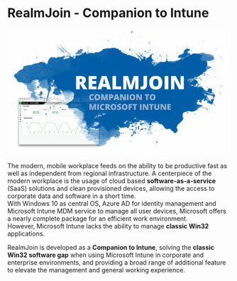 
# RealmJoin - Companion to Intune

[![RJ Logo](./media/rj-logo.png)](./media/rj-logo.png)

The modern, mobile workplace feeds on the ability to be productive fast as well as independent from regional infrastructure. A centerpiece of the modern workplace is the usage of cloud based **software-as-a-service** (SaaS) solutions and clean provisioned devices, allowing the access to corporate data and software in a short time.  
With Windows 10 as central OS, Azure AD for identity management and Microsoft Intune MDM service to manage all user devices, Microsoft offers a nearly complete package for an efficient work environment.  
However, Microsoft Intune lacks the ability to manage **classic Win32** applications.

RealmJoin is developed as a **Companion to Intune**, solving the **classic Win32 software gap** when using Microsoft Intune in corporate and enterprise environments, and providing a broad range of additional feature to elevate the management and general working experience.